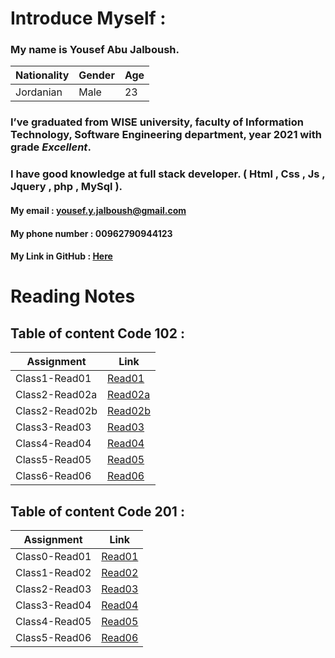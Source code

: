 # Introduce Myself :
### My name is **Yousef Abu Jalboush**.

Nationality | Gender | Age
------------ | ------------- | -------------
Jordanian | Male | 23

### I’ve graduated from **WISE** university, faculty of **Information Technology**, **Software Engineering** department, year 2021 with grade _**Excellent**_.
### I have good knowledge at full stack developer. ( Html , Css , Js , Jquery , php , MySql ).

#### My email : yousef.y.jalboush@gmail.com

#### My phone number : 00962790944123

#### My Link in GitHub : [ Here ](https://github.com/YousefAbuJalboush)

<!-- ![My img](https://user-images.githubusercontent.com/81154478/112147232-20438680-8be5-11eb-818d-7f2c4437b04e.jpg) -->

# Reading Notes

## Table of content Code 102 :

| Assignment            | Link                                  |
| ------------          | -------------                         |
| Class1-Read01         | [ Read01  ]( Code-102/Read01 )        |
| Class2-Read02a        | [ Read02a ]( Code-102/Read02a )       |
| Class2-Read02b        | [ Read02b ]( Code-102/Read02b )       |
| Class3-Read03         | [ Read03  ]( Code-102/Read03 )        |
| Class4-Read04         | [ Read04  ]( Code-102/Read04 )        |
| Class5-Read05         | [ Read05  ]( Code-102/Read05 )        |
| Class6-Read06         | [ Read06  ]( Code-102/Read06 )        |


## Table of content Code 201 :

| Assignment            | Link                                  |
| ------------          | -------------                         |
| Class0-Read01         | [ Read01  ]( Code-201/Read01 )        |
| Class1-Read02         | [ Read02  ]( Code-201/Read02 )        |
| Class2-Read03         | [ Read03  ]( Code-201/Read03 )        |
| Class3-Read04         | [ Read04  ]( Code-201/Read04 )        |
| Class4-Read05         | [ Read05  ]( Code-201/Read05 )        |
| Class5-Read06         | [ Read06  ]( Code-201/Read06 )        |